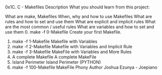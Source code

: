 0x1C. C - Makefiles
Description
What you should learn from this project:

What are make, Makefiles
When, why and how to use Makefiles
What are rules and how to set and use them
What are explicit and implicit rules
What are the most common / useful rules
What are variables and how to set and use them
0. make -f 0-Makefile
Create your first Makefile.
1. make -f 1-Makefile
Makefile with Variables
2. make -f 2-Makefile
Makefile with Variables and Implicit Rule
3. make -f 3-Makefile
MakeFile with Variables and More Rules
4. A complete Makefile
A complete MakeFile
5. Island Perimeter
Island Perimeter (PYTHON)
6. make -f 100-Makefile
MakeFile Phony
Author
Joshua Ezunya - Joepiano
